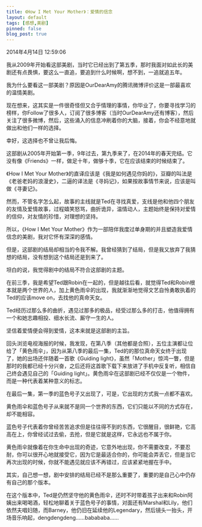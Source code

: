 ```yaml
---
title: 《How I Met Your Mother》：爱情的信念
layout: default
tags: [感想,美剧]
pinned: false
blog_post: true
---
```




2014年4月14日 12:59:06

我从2009年开始看这部美剧，当时它已经出到了第五季，那时我面对如此长的美剧还有点畏惧，要这么一直追，要追到什么时候啊，想不到，一追就追五年。

我为什么要看这一部美剧？原因是OurDearAmy的腾讯微博评价这是一部最喜欢的温情美剧。

现在想来，这其实是一件很奇怪但又合乎情理的事情，你毕业了，你要寻找学习的榜样，你Follow了很多人，订阅了很多博客（当时OurDearAmy还有博客），然后关注了很多微博，然后，这些涌入的信息冲刷着你的大脑，接着，你会不经意地就做出和他们一样的选择。

幸好，这选择也不曾让我后悔。

这部剧从2005年开始第一季，9年过去，第九季来了，在2014年的春天完结。它没有像《Friends》一样，做足十年，做够十季，它在应该结束的时候结束了。

《How I Met Your Mother》的直译应该是《我是如何遇见你妈的》，豆瓣的叫法是《老爸老妈的浪漫史》，二逼的译法是《寻妈记》，如果按故事情节来说，应该是叫做《寻妻记》。

然而，不管名字怎么起，故事的主线就是Ted在寻找真爱，支线是他和他四个朋友的友情及爱情故事，过程嬉笑怒骂，曲折诡异，温情动人，主题始终是保持对爱情的信仰，对友情的珍惜，对理想的坚持。

所以，《How I Met Your Mother》作为一部陪伴我度过单身期的并且塑造我爱情信念的美剧，我对它怀有深深的感情。

但是，这部剧的结局却相当的令我不解。我曾经猜到了结局，但是我又放弃了我猜想的结局，没有想到这个结局还是到来了。

坦白的说，我觉得剧中的结局不符合这部剧的主题。

在前三季，我是希望Ted跟Robin在一起的，但是越往后看，就觉得Ted和Robin根本就是两个世界的人，加上黄色雨伞的出现，我就渐渐地觉得文艺自怜勇敢执着的Ted的应该move on，去找他的真命天女。

Ted经历过那么多的曲折，遇见过那多的极品，经受过那么多的打击，他值得拥有一个和她志趣相投、细水长流、厮守一生的人。

坚信着爱情便会得到爱情，这本来就是这部剧的主旨。

回头浏览电视海报的时候，我发现，在第八季（其他都是合照），五位主演都让位给了「黄色雨伞」，因为从第八季的最后一集，Ted的的那位真命天女终于出现了，她的出场还伴随着一首歌《Guiding light》，虽然「Mother」惊鸿一瞥，但是那时的我都已经十分兴奋，之后还将这首歌下载下来放进了手机中反复听，相信自己终会遇见自己的「Guiding light」。黄色雨伞在这部剧已经不仅仅是一个物件，而是一种代表着某种意义的标志。

在最后一集，第一季的蓝色号子又出现了，可是，它出现的方式我一点都不喜欢。

黄色雨伞和蓝色号子从来就不是同一个世界的东西，它们只能以不同的方式存在，却不能相容。

蓝色号子代表着你曾经苦苦追求但是往往得不到的东西，它很醒目，很鲜艳，它高高在上，你曾经试过去偷，去抢，但是它就是这样，它永远也不属于你。

黄色雨伞就像着在你生命中出现的奇迹，它意外地出现，你不需要改变，不要忍耐，你可以很开心地就接受它，因为它是最适合你的，你可能会弄丢它，但是当它再次出现的时候，你就不能遇见就应该不再错过，应该紧紧地握在手中。

其实，自己想一想，剧中安排的结局已经不是那么重要了，重要的是自己心中仍存有自己的那个版本。


在这个版本中，Ted是仍然坚守他的黄色雨伞，还时不时带着孩子出来和Robin阿姨出来喝喝酒，轻松地聊着关于蓝色号子的事情，对面还有Marshal和Lily，他们依然夫唱妇随，而Barney，他仍旧在延续他的Legendary，然后镜头一抬头，开场音乐响起，dengdengdeng……babababa……


